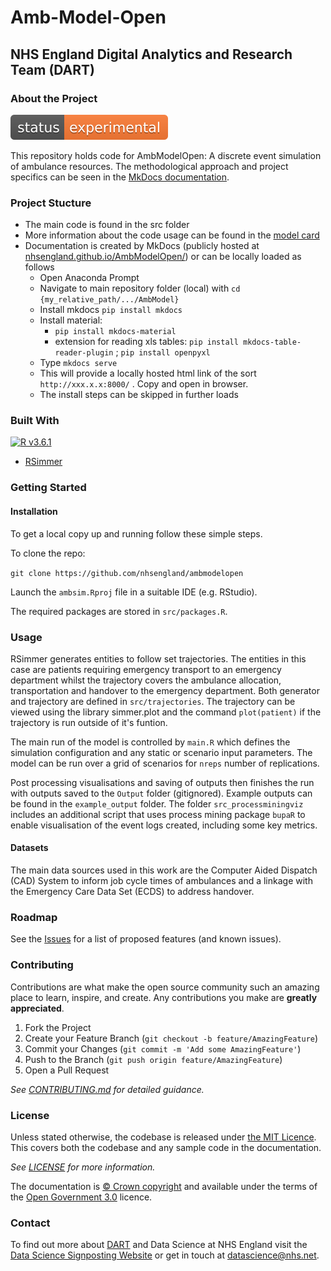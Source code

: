 # Amb-Model-Open
## NHS England Digital Analytics and Research Team (DART)

### About the Project

[![status: experimental](https://github.com/GIScience/badges/raw/master/status/experimental.svg)](https://github.com/GIScience/badges#experimental)

This repository holds code for AmbModelOpen: A discrete event simulation of ambulance resources.  The methodological approach and project specifics can be seen in the [MkDocs documentation](https://nhsengland.github.io/AmbModelOpen/).  

### Project Stucture

- The main code is found in the src folder
- More information about the code usage can be found in the [model card](./model_card.md)
- Documentation is created by MkDocs (publicly hosted at [nhsengland.github.io/AmbModelOpen/](https://nhsengland.github.io/AmbModelOpen/)) or can be locally loaded as follows
    - Open Anaconda Prompt
    - Navigate to main repository folder (local) with `cd {my_relative_path/.../AmbModel}`
    - Install mkdocs `pip install mkdocs`
    - Install material:
        -  `pip install mkdocs-material`
        -  extension for reading xls tables: `pip install mkdocs-table-reader-plugin` ; `pip install openpyxl`
    - Type `mkdocs serve`
    - This will provide a locally hosted html link of the sort `http://xxx.x.x:8000/` . Copy and open in browser.
    - The install steps can be skipped in further loads

### Built With

[![R v3.6.1](https://img.shields.io/badge/r-v3.6.1-blue.svg)](https://cran.r-project.org/bin/windows/base/old/3.6.1/)
- [RSimmer](https://github.com/r-simmer/simmer)

### Getting Started

#### Installation

To get a local copy up and running follow these simple steps.

To clone the repo:

`git clone https://github.com/nhsengland/ambmodelopen`

Launch the `ambsim.Rproj` file in a suitable IDE (e.g. RStudio).  

The required packages are stored in `src/packages.R`.

### Usage
RSimmer generates entities to follow set trajectories.  The entities in this case are patients requiring emergency transport to an emergency department whilst the trajectory covers the ambulance allocation, transportation and handover to the emergency department.  Both generator and trajectory are defined in `src/trajectories`.  The trajectory can be viewed using the library simmer.plot and the command `plot(patient)` if the trajectory is run outside of it's funtion. 

The main run of the model is controlled by `main.R` which defines the simulation configuration and any static or scenario input parameters.  The model can be run over a grid of scenarios for `nreps` number of replications.

Post processing visualisations and saving of outputs then finishes the run with outputs saved to the `Output` folder (gitignored).  Example outputs can be found in the `example_output` folder.
The folder `src_processminingviz` includes an additional script that uses process mining package `bupaR` to enable visualisation of the event logs created, including some key metrics.

#### Datasets
The main data sources used in this work are the Computer Aided Dispatch (CAD) System to inform job cycle times of ambulances and a linkage with the Emergency Care Data Set (ECDS) to address handover.  

### Roadmap
See the [Issues](https://github.com/nhsengland/ambmodelopen/issues) for a list of proposed features (and known issues).

### Contributing
Contributions are what make the open source community such an amazing place to learn, inspire, and create. Any contributions you make are **greatly appreciated**.

1. Fork the Project
2. Create your Feature Branch (`git checkout -b feature/AmazingFeature`)
3. Commit your Changes (`git commit -m 'Add some AmazingFeature'`)
4. Push to the Branch (`git push origin feature/AmazingFeature`)
5. Open a Pull Request

_See [CONTRIBUTING.md](./CONTRIBUTING.md) for detailed guidance._

### License
Unless stated otherwise, the codebase is released under [the MIT Licence][mit].
This covers both the codebase and any sample code in the documentation.

_See [LICENSE](./LICENSE) for more information._

The documentation is [© Crown copyright][copyright] and available under the terms
of the [Open Government 3.0][ogl] licence.

[mit]: LICENCE
[copyright]: http://www.nationalarchives.gov.uk/information-management/re-using-public-sector-information/uk-government-licensing-framework/crown-copyright/
[ogl]: http://www.nationalarchives.gov.uk/doc/open-government-licence/version/3/

### Contact
To find out more about [DART](https://www.nhsx.nhs.uk/key-tools-and-info/nhsx-analytics-unit/) and Data Science at NHS England visit the [Data Science Signposting Website](https://nhsengland.github.io/DataScience-Signpost/) or get in touch at [datascience@nhs.net](mailto:datascience@nhs.net).

<!-- ### Acknowledgements -->
